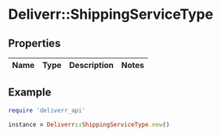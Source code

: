 # Deliverr::ShippingServiceType

## Properties

| Name | Type | Description | Notes |
| ---- | ---- | ----------- | ----- |

## Example

```ruby
require 'deliverr_api'

instance = Deliverr::ShippingServiceType.new()
```

